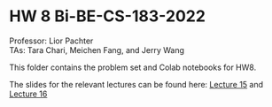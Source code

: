 # HW 8 Bi-BE-CS-183-2022
Professor: Lior Pachter  
TAs: Tara Chari, Meichen Fang, and Jerry Wang

This folder contains the problem set and Colab notebooks for HW8. 

The slides for the relevant lectures can be found here: [Lecture 15](https://docs.google.com/presentation/d/1zpWVNvlbnqAjDlFr4XGaocOPw0Y-s6qm16kf01GS2aM/edit?usp=sharing) and [Lecture 16](https://docs.google.com/presentation/d/1ry13HMq3z-DERtXNnm5L_YHXQFtIltmoGDTq3zydn6k/edit?usp=sharing)
